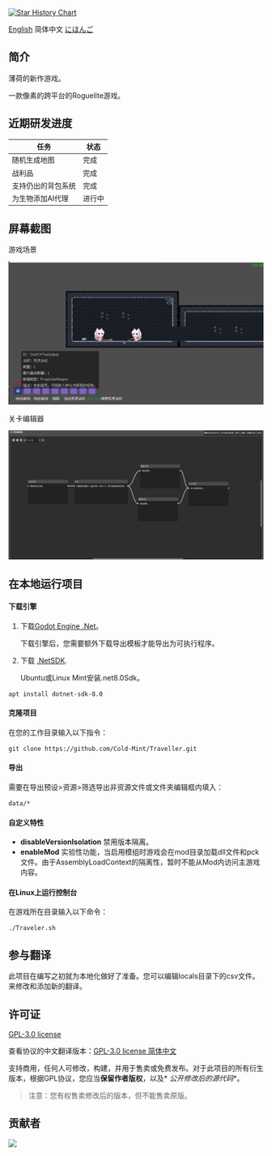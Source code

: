 [![Star History Chart](https://api.star-history.com/svg?repos=Cold-Mint/Traveller&type=Date)](https://star-history.com/#Cold-Mint/Traveller&Date)

[English](README.md) 简体中文 [にほんご](README_JA.md)

## 简介

薄荷的新作游戏。

一款像素的跨平台的Roguelite游戏。

## 近期研发进度

| 任务        | 状态  |
|-----------|-----|
| 随机生成地图    | 完成  |
| 战利品       | 完成  |
| 支持仍出的背包系统 | 完成  |
| 为生物添加AI代理 | 进行中 |

## 屏幕截图

游戏场景

![](screenshot/0.0.1/game_page.png)

关卡编辑器

![](screenshot/0.0.1/level_Graph_Editor.png)

## 在本地运行项目

#### 下载引擎

1. 下载[Godot Engine .Net](https://godotengine.org/)。

   下载引擎后，您需要额外下载导出模板才能导出为可执行程序。

2. 下载 [.NetSDK](https://dotnet.microsoft.com/download).

   Ubuntu或Linux Mint安装.net8.0Sdk。

```
apt install dotnet-sdk-8.0
```

#### 克隆项目

在您的工作目录输入以下指令：

```
git clone https://github.com/Cold-Mint/Traveller.git
```

#### 导出

需要在导出预设>资源>筛选导出非资源文件或文件夹编辑框内填入：

```
data/*
```

#### 自定义特性

- **disableVersionIsolation** 禁用版本隔离。
- **enableMod** 实验性功能，当启用模组时游戏会在mod目录加载dll文件和pck文件。由于AssemblyLoadContext的隔离性，暂时不能从Mod内访问主游戏内容。

#### 在Linux上运行控制台

在游戏所在目录输入以下命令：

```
./Traveler.sh
```

## 参与翻译

此项目在编写之初就为本地化做好了准备。您可以编辑locals目录下的csv文件。来修改和添加新的翻译。

## 许可证

[GPL-3.0 license](LICENSE)

查看协议的中文翻译版本：[GPL-3.0 license 简体中文](LICENSE_ZH)

支持商用，任何人可修改，构建，并用于售卖或免费发布。对于此项目的所有衍生版本，根据GPL协议，您应当**保留作者版权**，以及*
*公开修改后的源代码**。

> 注意：您有权售卖修改后的版本，但不能售卖原版。

## 贡献者

<a href="https://github.com/Cold-Mint/Traveller/graphs/contributors">
  <img src="https://contrib.rocks/image?repo=Cold-Mint/Traveller" />
</a>